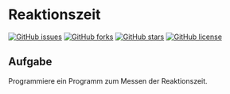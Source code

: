 # Reaktionszeit
[![GitHub issues](https://img.shields.io/github/issues/ifP1/Reaktionszeit)](https://github.com/ifP1/Reaktionszeit/issues) [![GitHub forks](https://img.shields.io/github/forks/ifP1/Reaktionszeit)](https://github.com/ifP1/Reaktionszeit/network) [![GitHub stars](https://img.shields.io/github/stars/ifP1/Reaktionszeit)](https://github.com/ifP1/Reaktionszeit/stargazers) [![GitHub license](https://img.shields.io/github/license/ifP1/Reaktionszeit)](https://github.com/ifP1/Reaktionszeit)

## Aufgabe
Programmiere ein Programm zum Messen der Reaktionszeit.
